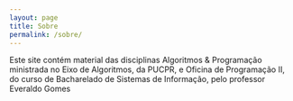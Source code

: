 ```yaml
---
layout: page
title: Sobre
permalink: /sobre/
---
```


Este site contém material das disciplinas Algoritmos & Programação ministrada
no Eixo de Algoritmos, da PUCPR, e Oficina de Programação II, do curso de Bacharelado de Sistemas
de Informação, pelo professor Everaldo Gomes

